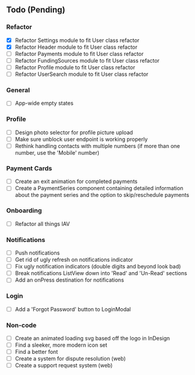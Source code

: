 
## **Todo (Pending)**

### Refactor
- [X] Refactor Settings module to fit User class refactor
- [X] Refactor Header module to fit User class refactor
- [ ] Refactor Payments module to fit User class refactor
- [ ] Refactor FundingSources module to fit User class refactor
- [ ] Refactor Profile module to fit User class refactor
- [ ] Refactor UserSearch module to fit User class refactor

### General
- [ ] App-wide empty states

### Profile
- [ ] Design photo selector for profile picture upload
- [ ] Make sure unblock user endpoint is working properly
- [ ] Rethink handling contacts with multiple numbers (if more than one number, use the 'Mobile' number)

### Payment Cards
- [ ] Create an exit animation for completed payments
- [ ] Create a PaymentSeries component containing detailed information about the payment series and the option to skip/reschedule payments

### Onboarding
- [ ] Refactor all things IAV

### Notifications
- [ ] Push notifications
- [ ] Get rid of ugly refresh on notifications indicator
- [ ] Fix ugly notification indicators (double digits and beyond look bad)
- [ ] Break notifications ListView down into 'Read' and 'Un-Read' sections
- [ ] Add an onPress destination for notifications

### Login
- [ ] Add a 'Forgot Password' button to LoginModal

### Non-code
- [ ] Create an animated loading svg based off the logo in InDesign
- [ ] Find a sleeker, more modern icon set
- [ ] Find a better font
- [ ] Create a system for dispute resolution (web)
- [ ] Create a support request system (web)
